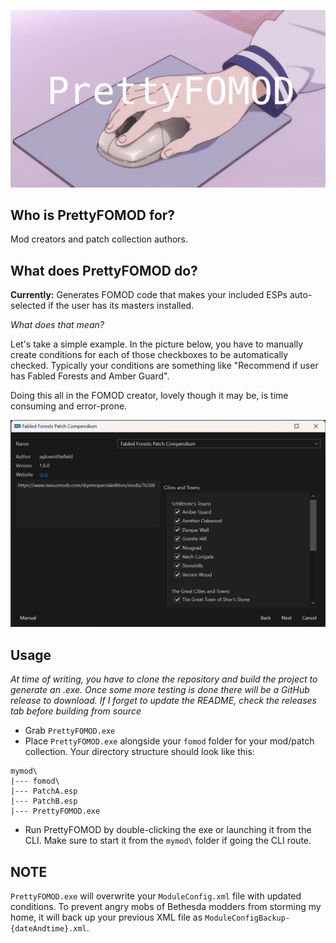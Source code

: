 ﻿![prettyFOMOD image](./img.png)

## Who is PrettyFOMOD for?
Mod creators and patch collection authors.

## What does PrettyFOMOD do?

**Currently:** Generates FOMOD code that makes your included ESPs auto-selected if the user has its masters installed. 

*What does that mean?*

Let's take a simple example. In the picture below, you have to manually create conditions for each of those checkboxes 
to be automatically checked. Typically your conditions are something like "Recommend if user has Fabled Forests and Amber Guard". 

Doing this all in the FOMOD creator, lovely though it may be, is time consuming and error-prone. 

<img src="./doc/ffcomp.png" width="800">

## Usage

*At time of writing, you have to clone the repository and build the project to generate an .exe. Once some more testing
is done there will be a GitHub release to download. If I forget to update the README, check the releases tab before 
building from source*

- Grab `PrettyFOMOD.exe`
- Place `PrettyFOMOD.exe` alongside your `fomod` folder for your mod/patch collection. Your directory structure should
look like this:

```text
mymod\
|--- fomod\
|--- PatchA.esp
|--- PatchB.esp
|--- PrettyFOMOD.exe
```
- Run PrettyFOMOD by double-clicking the exe or launching it from the CLI. Make sure to start it from the `mymod\` folder
if going the CLI route.

## NOTE
`PrettyFOMOD.exe` will overwrite your `ModuleConfig.xml` file with updated conditions. To prevent angry mobs of Bethesda modders
from storming my home, it will back up your previous XML file as `ModuleConfigBackup-{dateAndtime}.xml`. 